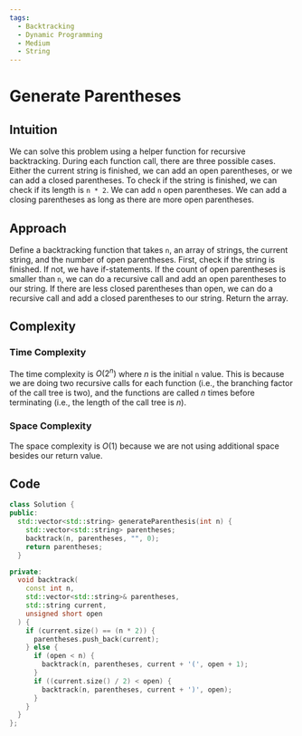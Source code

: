 ```yaml
---
tags:
  - Backtracking
  - Dynamic Programming
  - Medium
  - String
---
```


# Generate Parentheses

## Intuition

We can solve this problem using a helper function for recursive backtracking. During each function call, there are three possible cases. Either the current string is finished, we can add an open parentheses, or we can add a closed parentheses. To check if the string is finished, we can check if its length is `n * 2`. We can add `n` open parentheses. We can add a closing parentheses as long as there are more open parentheses.

## Approach

Define a backtracking function that takes `n`, an array of strings, the current string, and the number of open parentheses. First, check if the string is finished. If not, we have if-statements. If the count of open parentheses is smaller than `n`, we can do a recursive call and add an open parentheses to our string. If there are less closed parentheses than open, we can do a recursive call and add a closed parentheses to our string. Return the array.

## Complexity

### Time Complexity

The time complexity is $O(2^n)$ where $n$ is the initial `n` value. This is because we are doing two recursive calls for each function (i.e., the branching factor of the call tree is two), and the functions are called $n$ times before terminating (i.e., the length of the call tree is $n$).

### Space Complexity

The space complexity is $O(1)$ because we are not using additional space besides our return value.

## Code

```cpp
class Solution {
public:
  std::vector<std::string> generateParenthesis(int n) {
    std::vector<std::string> parentheses;
    backtrack(n, parentheses, "", 0);
    return parentheses;
  }

private:
  void backtrack(
    const int n,
    std::vector<std::string>& parentheses,
    std::string current,
    unsigned short open
  ) {
    if (current.size() == (n * 2)) {
      parentheses.push_back(current);
    } else {
      if (open < n) {
        backtrack(n, parentheses, current + '(', open + 1);
      }
      if ((current.size() / 2) < open) {
        backtrack(n, parentheses, current + ')', open);
      }
    }
  }
};
```
